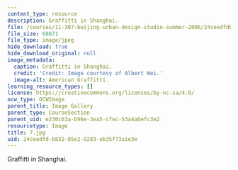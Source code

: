 ```yaml
---
content_type: resource
description: Graffitti in Shanghai.
file: /courses/11-307-beijing-urban-design-studio-summer-2006/24ceedfdb83285e29283eb35f73a1e3e_7.jpg
file_size: 60871
file_type: image/jpeg
hide_download: true
hide_download_original: null
image_metadata:
  caption: Graffitti in Shanghai.
  credit: 'Credit: Image courtesy of Albert Wei.'
  image-alt: American Graffitti.
learning_resource_types: []
license: https://creativecommons.org/licenses/by-nc-sa/4.0/
ocw_type: OCWImage
parent_title: Image Gallery
parent_type: CourseSection
parent_uid: e230c63a-b96e-3ea5-cfec-53a4a0efc3e2
resourcetype: Image
title: 7.jpg
uid: 24ceedfd-b832-85e2-9283-eb35f73a1e3e
---
```

Graffitti in Shanghai.
